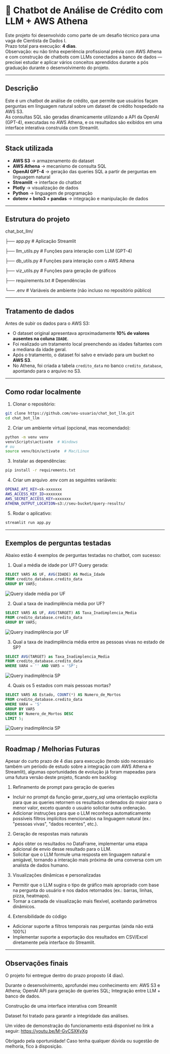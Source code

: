 # 💬 Chatbot de Análise de Crédito com LLM + AWS Athena

Este projeto foi desenvolvido como parte de um desafio técnico para uma vaga de Cientista de Dados I.  
Prazo total para execução: **4 dias**.  
Observação: eu não tinha experiência profissional prévia com AWS Athena e com construção de chatbots com LLMs conectados a banco de dados — precisei estudar e aplicar vários conceitos aprendidos durante a pós graduação durante o desenvolvimento do projeto.

---

## Descrição

Este é um chatbot de análise de crédito, que permite que usuários façam perguntas em linguagem natural sobre um dataset de crédito hospedado na AWS S3.  
As consultas SQL são geradas dinamicamente utilizando a API da OpenAI (GPT-4), executadas no AWS Athena, e os resultados são exibidos em uma interface interativa construída com Streamlit.

---

## Stack utilizada

- **AWS S3** → armazenamento do dataset
- **AWS Athena** → mecanismo de consulta SQL
- **OpenAI GPT-4** → geração das queries SQL a partir de perguntas em linguagem natural
- **Streamlit** → interface do chatbot
- **Plotly** → visualização de dados
- **Python** → linguagem de programação
- **dotenv + boto3 + pandas** → integração e manipulação de dados

---

## Estrutura do projeto

chat_bot_llm/

├── app.py # Aplicação Streamlit

├── llm_utils.py # Funções para interação com LLM (GPT-4)

├── db_utils.py # Funções para interação com o AWS Athena

├── viz_utils.py # Funções para geração de gráficos

├── requirements.txt # Dependências

└── .env # Variáveis de ambiente (não incluso no repositório público)

---

## Tratamento de dados

Antes de subir os dados para o AWS S3:

- O dataset original apresentava aproximadamente **10% de valores ausentes na coluna `IDADE`**.
- Foi realizado um tratamento local preenchendo as idades faltantes com a mediana da idade geral.
- Após o tratamento, o dataset foi salvo e enviado para um bucket no **AWS S3**.
- No Athena, foi criada a tabela `credito_data` no banco `credito_database`, apontando para o arquivo no S3.

---

## Como rodar localmente

1. Clonar o repositório:

```bash
git clone https://github.com/seu-usuario/chat_bot_llm.git
cd chat_bot_llm
```

2. Criar um ambiente virtual (opcional, mas recomendado):

```bash
python -m venv venv
venv\Scripts\activate  # Windows
# ou
source venv/bin/activate  # Mac/Linux
```

3. Instalar as dependências:
```bash
pip install -r requirements.txt
```

4. Criar um arquivo .env com as seguintes variáveis:
```bash
OPENAI_API_KEY=sk-xxxxxxx
AWS_ACCESS_KEY_ID=xxxxxxx
AWS_SECRET_ACCESS_KEY=xxxxxxx
ATHENA_OUTPUT_LOCATION=s3://seu-bucket/query-results/
```

5. Rodar o aplicativo:
```bash
streamlit run app.py
```

---

## Exemplos de perguntas testadas
Abaixo estão 4 exemplos de perguntas testadas no chatbot, com sucesso:

1. Qual a média de idade por UF?
Query gerada:

```sql
SELECT VAR5 AS UF, AVG(IDADE) AS Media_Idade
FROM credito_database.credito_data
GROUP BY VAR5;
```
![Query idade média por UF](prints/exemplo_1.png)

2. Qual a taxa de inadimplência média por UF?

```sql
SELECT VAR5 AS UF, AVG(TARGET) AS Taxa_Inadimplencia_Media
FROM credito_database.credito_data
GROUP BY VAR5;
```
![Query inadimplência por UF](prints/exemplo_2.png)

3. Qual a taxa de inadimplência média entre as pessoas vivas no estado de SP?
```sql
SELECT AVG(TARGET) as Taxa_Inadimplencia_Media
FROM credito_database.credito_data
WHERE VAR4 = '' AND VAR5 = 'SP';
```
![Query inadimplência SP](prints/exemplo_3.png)

4. Quais os 5 estados com mais pessoas mortas?
```sql
SELECT VAR5 AS Estado, COUNT(*) AS Numero_de_Mortos
FROM credito_database.credito_data
WHERE VAR4 = 'S'
GROUP BY VAR5
ORDER BY Numero_de_Mortos DESC
LIMIT 5;
```
![Query inadimplência SP](prints/exemplo_4.png)

---

## Roadmap / Melhorias Futuras
Apesar do curto prazo de 4 dias para execução (tendo sido necessário também um período de estudo sobre a integração com AWS Athena e Streamlit), algumas oportunidades de evolução já foram mapeadas para uma futura versão deste projeto, ficando em backlog:

1. Refinamento de prompt para geração de queries
- Incluir no prompt da função gerar_query_sql uma orientação explícita para que as queries retornem os resultados ordenados do maior para o menor valor, exceto quando o usuário solicitar outra ordenação.
- Adicionar instruções para que o LLM reconheça automaticamente possíveis filtros implícitos mencionados na linguagem natural (ex.: "pessoas vivas", "dados recentes", etc.).

2. Geração de respostas mais naturais
- Após obter os resultados no DataFrame, implementar uma etapa adicional de envio desse resultado para o LLM.
- Solicitar que o LLM formule uma resposta em linguagem natural e amigável, tornando a interação mais próxima de uma conversa com um analista de dados humano.

3. Visualizações dinâmicas e personalizadas
- Permitir que o LLM sugira o tipo de gráfico mais apropriado com base na pergunta do usuário e nos dados retornados (ex.: barras, linhas, pizza, heatmaps).
- Tornar a camada de visualização mais flexível, aceitando parâmetros dinâmicos.

4. Extensibilidade do código
- Adicionar suporte a filtros temporais nas perguntas (ainda não está 100%)
- Implementar suporte a exportação dos resultados em CSV/Excel diretamente pela interface do Streamlit.


---

## Observações finais

O projeto foi entregue dentro do prazo proposto (4 dias).

Durante o desenvolvimento, aprofundei meu conhecimento em: AWS S3 e Athena; OpenAI API para geração de queries SQL; Integração entre LLM + banco de dados.

Construção de uma interface interativa com Streamlit

Dataset foi tratado para garantir a integridade das análises.

Um vídeo de demonstração do funcionamento está disponível no link a seguir:
https://youtu.be/M-GvCSXKyXg

Obrigado pela oportunidade!
Caso tenha qualquer dúvida ou sugestão de melhoria, fico à disposição. 
